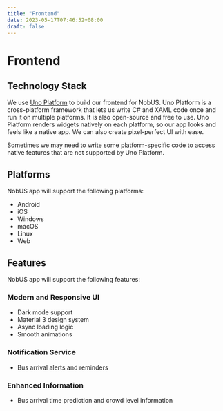 ```yaml
---
title: "Frontend"
date: 2023-05-17T07:46:52+08:00
draft: false
---
```


# Frontend

## Technology Stack

We use [Uno Platform](https://platform.uno) to build our frontend for NobUS.
Uno Platform is a cross-platform framework
that lets us write C# and XAML code once and run it on multiple platforms.
It is also open-source and free to use.
Uno Platform renders widgets natively on each platform,
so our app looks and feels like a native app.
We can also create pixel-perfect UI with ease.

Sometimes we may need to write some platform-specific code to access native features
that are not supported by Uno Platform.

## Platforms

NobUS app will support the following platforms:
- Android
- iOS
- Windows
- macOS
- Linux
- Web

## Features

NobUS app will support the following features:

### Modern and Responsive UI

- Dark mode support
- Material 3 design system
- Async loading logic
- Smooth animations

### Notification Service

- Bus arrival alerts and reminders

### Enhanced Information

- Bus arrival time prediction and crowd level information
